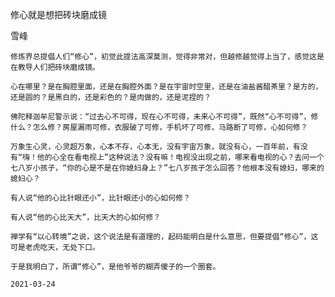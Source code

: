 修心就是想把砖块磨成镜

雪峰

    修炼界总提倡人们“修心”，初觉此提法高深莫测，觉得非常对，但越修越觉得上当了，感觉这是在教导人们把砖块磨成镜。

    心在哪里？是在胸腔里面，还是在胸腔外面？是在宇宙时空里，还是在油盐酱醋茶里？是方的，还是圆的？是黑白的，还是彩色的？是肉做的，还是泥捏的？

    佛陀释迦牟尼警示说：“过去心不可得，现在心不可得，未来心不可得”，既然“心不可得”，修什么？怎么修？房屋漏雨可修，衣服破了可修，手机坏了可修，马路断了可修，心如何修？

    万象生心灵，心灵超万象，心本不存，心本无，没有宇宙万象，就没有心，一百年前，有没有“嗨！他的心全在看电视上”这种说法？没有嘛！电视没出现之前，哪来看电视的心？去问一个七八岁小孩子，“你的心是不是在你媳妇身上？”七八岁孩子怎么回答？他根本没有媳妇，哪来的媳妇心？

    有人说“他的心比针眼还小”，比针眼还小的心如何修？

    有人说“他的心比天大”，比天大的心如何修？

    禅学有“以心转境”之说，这个说法是有道理的，起码能明白是什么意思，但要提倡“修心”，这可是老虎吃天，无处下口。

    于是我明白了，所谓“修心”，是他爷爷的糊弄傻子的一个圈套。

    2021-03-24



